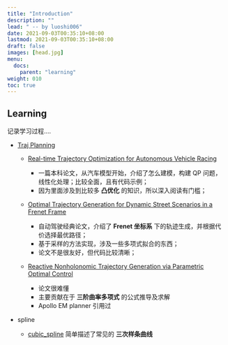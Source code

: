 ```yaml
---
title: "Introduction"
description: ""
lead: " -- by luoshi006"
date: 2021-09-03T00:35:10+08:00
lastmod: 2021-09-03T00:35:10+08:00
draft: false
images: [head.jpg]
menu:
  docs:
    parent: "learning"
weight: 010
toc: true
---
```


## Learning

记录学习过程....
- [Traj Planning](/docs/learning/traj_planning/20210903_traj_planning)
    - [Real-time Trajectory Optimization for Autonomous Vehicle Racing](/docs/learning/traj_planning/20210903_rt_traj_optimization_for_racing)
        - 一篇本科论文，从汽车模型开始，介绍了怎么建模，构建 QP 问题，线性化处理；比较全面，且有代码示例；
        - 因为里面涉及到比较多 **凸优化** 的知识，所以深入阅读有门槛；
    - [Optimal Trajectory Generation for Dynamic Street Scenarios in a Frenet Frame](/docs/learning/traj_planning/20210916_optimal_traj_in_frenet_frame)
        - 自动驾驶经典论文，介绍了 **Frenet 坐标系** 下的轨迹生成，并根据代价选择最优路径；
        - 基于采样的方法实现，涉及一些多项式拟合的东西；
        - 论文不是很友好，但代码比较清晰；
    
    - [Reactive Nonholonomic Trajectory Generation via Parametric Optimal Control](/docs/learning/traj_planning/20210924_reactive_nonholonomic_traj_gen)
        - 论文很难懂
        - 主要贡献在于 **三阶曲率多项式** 的公式推导及求解
        - Apollo EM planner 引用过


- spline
  - [cubic_spline](/docs/learning/spline/20210917_cubic_spline) 简单描述了常见的 **三次样条曲线**

